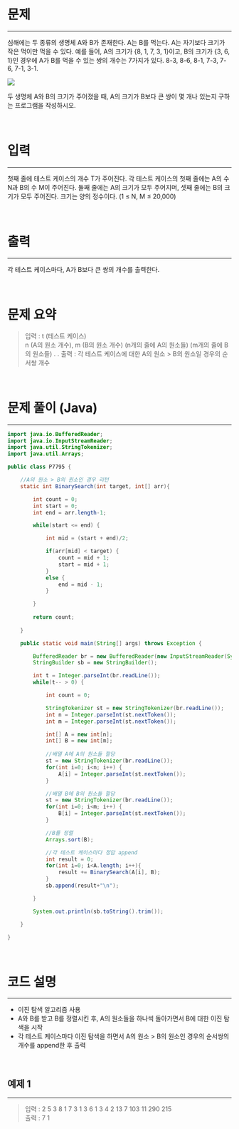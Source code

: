 # 문제
---
심해에는 두 종류의 생명체 A와 B가 존재한다. A는 B를 먹는다. A는 자기보다 크기가 작은 먹이만 먹을 수 있다. 예를 들어, A의 크기가 {8, 1, 7, 3, 1}이고, B의 크기가 {3, 6, 1}인 경우에 A가 B를 먹을 수 있는 쌍의 개수는 7가지가 있다. 8-3, 8-6, 8-1, 7-3, 7-6, 7-1, 3-1.

![](https://velog.velcdn.com/images/reyang/post/029dca39-e3b9-4b10-9504-305e7b24e19a/image.png)

두 생명체 A와 B의 크기가 주어졌을 때, A의 크기가 B보다 큰 쌍이 몇 개나 있는지 구하는 프로그램을 작성하시오.

<br>

# 입력
---
첫째 줄에 테스트 케이스의 개수 T가 주어진다. 각 테스트 케이스의 첫째 줄에는 A의 수 N과 B의 수 M이 주어진다. 둘째 줄에는 A의 크기가 모두 주어지며, 셋째 줄에는 B의 크기가 모두 주어진다. 크기는 양의 정수이다. (1 ≤ N, M ≤ 20,000) 

<br>

# 출력
---
각 테스트 케이스마다, A가 B보다 큰 쌍의 개수를 출력한다.

<br>

# 문제 요약
>입력 : t (테스트 케이스)<br>n (A의 원소 개수), m (B의 원소 개수)
(n개의 줄에 A의 원소들)
(m개의 줄에 B의 원소들)
.
.
출력 : 각 테스트 케이스에 대한 A의 원소 > B의 원소일 경우의 순서쌍 개수

<br>

# 문제 풀이 (Java)
---

```java
import java.io.BufferedReader;
import java.io.InputStreamReader;
import java.util.StringTokenizer;
import java.util.Arrays;

public class P7795 {

    //A의 원소 > B의 원소인 경우 리턴
    static int BinarySearch(int target, int[] arr){

        int count = 0;
        int start = 0;
        int end = arr.length-1;

        while(start <= end) {

            int mid = (start + end)/2;

            if(arr[mid] < target) {
                count = mid + 1;
                start = mid + 1;
            }
            else {
                end = mid - 1;
            }

        }
        
        return count;
        
    }

    public static void main(String[] args) throws Exception {

        BufferedReader br = new BufferedReader(new InputStreamReader(System.in));
        StringBuilder sb = new StringBuilder();

        int t = Integer.parseInt(br.readLine());
        while(t-- > 0) {

            int count = 0;

            StringTokenizer st = new StringTokenizer(br.readLine());
            int n = Integer.parseInt(st.nextToken());
            int m = Integer.parseInt(st.nextToken());

            int[] A = new int[n];
            int[] B = new int[m];
            
			//배열 A에 A의 원소들 할당
            st = new StringTokenizer(br.readLine());
            for(int i=0; i<n; i++) {
                A[i] = Integer.parseInt(st.nextToken());
            }

			//배열 B에 B의 원소들 할당 
            st = new StringTokenizer(br.readLine());
            for(int i=0; i<m; i++) {
                B[i] = Integer.parseInt(st.nextToken());
            }

			//B를 정렬
            Arrays.sort(B);

			//각 테스트 케이스마다 정답 append
            int result = 0;
            for(int i=0; i<A.length; i++){
                result += BinarySearch(A[i], B);
            }
            sb.append(result+"\n");

        }

        System.out.println(sb.toString().trim());

    }

}
```
<br>

# 코드 설명
---
+ 이진 탐색 알고리즘 사용
+ A와 B를 받고 B를 정렬시킨 후, A의 원소들을 하나씩 돌아가면서 B에 대한 이진 탐색을 시작
+ 각 테스트 케이스마다 이진 탐색을 하면서 A의 원소 > B의 원소인 경우의 순서쌍의 개수를 append한 후 출력

<br>

## 예제 1
---
>입력 :
2
5 3
8 1 7 3 1
3 6 1
3 4
2 13 7
103 11 290 215<br>
출력 :
7
1
